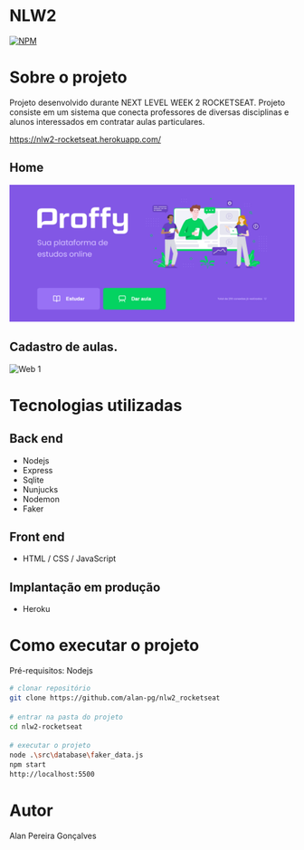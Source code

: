 # NLW2
[![NPM](https://img.shields.io/npm/l/react)](https://github.com/alan-pg/nlw2_rocketseat/blob/main/LICENSE) 

# Sobre o projeto

Projeto desenvolvido durante NEXT LEVEL WEEK 2 ROCKETSEAT. Projeto consiste em um sistema que conecta professores de diversas disciplinas e alunos interessados em contratar aulas particulares.

https://nlw2-rocketseat.herokuapp.com/

## Home
![Web 1](https://github.com/alan-pg/nlw2_rocketseat/blob/main/src/assets/homepage.png)

## Cadastro de aulas.
![Web 1](https://github.com/alan-pg/nlw2_rocketseat/blob/main/src/assets/20210203_182851.gif)


# Tecnologias utilizadas
## Back end
- Nodejs
- Express
- Sqlite
- Nunjucks
- Nodemon
- Faker

## Front end
- HTML / CSS / JavaScript

## Implantação em produção
- Heroku


# Como executar o projeto

Pré-requisitos: Nodejs

```bash
# clonar repositório
git clone https://github.com/alan-pg/nlw2_rocketseat

# entrar na pasta do projeto
cd nlw2-rocketseat

# executar o projeto
node .\src\database\faker_data.js
npm start
http://localhost:5500
```

# Autor
Alan Pereira Gonçalves


